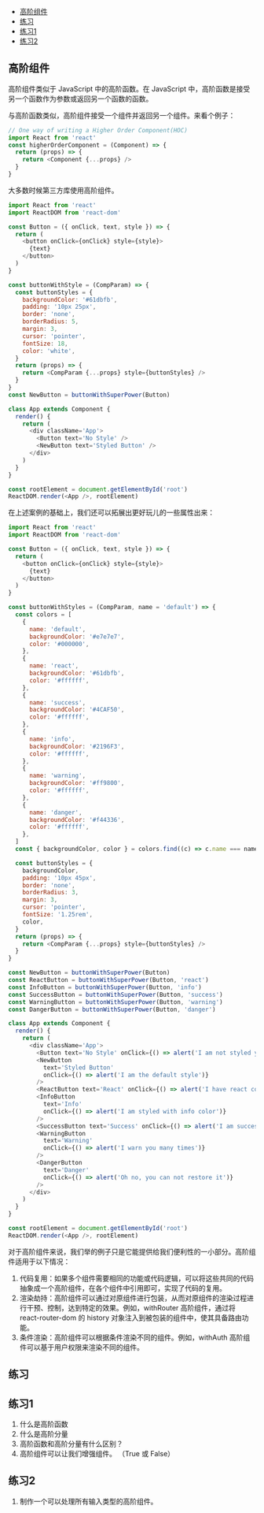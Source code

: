 - [高阶组件](#高阶组件)
- [练习](#练习)
- [练习1](#练习1)
- [练习2](#练习2)

## 高阶组件

高阶组件类似于 JavaScript 中的高阶函数。在 JavaScript 中，高阶函数是接受另一个函数作为参数或返回另一个函数的函数。

与高阶函数类似，高阶组件接受一个组件并返回另一个组件。来看个例子：

```js
// One way of writing a Higher Order Component(HOC)
import React from 'react'
const higherOrderComponent = (Component) => {
  return (props) => {
    return <Component {...props} />
  }
}
```

大多数时候第三方库使用高阶组件。

```js
import React from 'react'
import ReactDOM from 'react-dom'

const Button = ({ onClick, text, style }) => {
  return (
    <button onClick={onClick} style={style}>
      {text}
    </button>
  )
}

const buttonWithStyle = (CompParam) => {
  const buttonStyles = {
    backgroundColor: '#61dbfb',
    padding: '10px 25px',
    border: 'none',
    borderRadius: 5,
    margin: 3,
    cursor: 'pointer',
    fontSize: 18,
    color: 'white',
  }
  return (props) => {
    return <CompParam {...props} style={buttonStyles} />
  }
}
const NewButton = buttonWithSuperPower(Button)

class App extends Component {
  render() {
    return (
      <div className='App'>
        <Button text='No Style' />
        <NewButton text='Styled Button' />
      </div>
    )
  }
}

const rootElement = document.getElementById('root')
ReactDOM.render(<App />, rootElement)
```

在上述案例的基础上，我们还可以拓展出更好玩儿的一些属性出来：

```js
import React from 'react'
import ReactDOM from 'react-dom'

const Button = ({ onClick, text, style }) => {
  return (
    <button onClick={onClick} style={style}>
      {text}
    </button>
  )
}

const buttonWithStyles = (CompParam, name = 'default') => {
  const colors = [
    {
      name: 'default',
      backgroundColor: '#e7e7e7',
      color: '#000000',
    },
    {
      name: 'react',
      backgroundColor: '#61dbfb',
      color: '#ffffff',
    },
    {
      name: 'success',
      backgroundColor: '#4CAF50',
      color: '#ffffff',
    },
    {
      name: 'info',
      backgroundColor: '#2196F3',
      color: '#ffffff',
    },
    {
      name: 'warning',
      backgroundColor: '#ff9800',
      color: '#ffffff',
    },
    {
      name: 'danger',
      backgroundColor: '#f44336',
      color: '#ffffff',
    },
  ]
  const { backgroundColor, color } = colors.find((c) => c.name === name)

  const buttonStyles = {
    backgroundColor,
    padding: '10px 45px',
    border: 'none',
    borderRadius: 3,
    margin: 3,
    cursor: 'pointer',
    fontSize: '1.25rem',
    color,
  }
  return (props) => {
    return <CompParam {...props} style={buttonStyles} />
  }
}

const NewButton = buttonWithSuperPower(Button)
const ReactButton = buttonWithSuperPower(Button, 'react')
const InfoButton = buttonWithSuperPower(Button, 'info')
const SuccessButton = buttonWithSuperPower(Button, 'success')
const WarningButton = buttonWithSuperPower(Button, 'warning')
const DangerButton = buttonWithSuperPower(Button, 'danger')

class App extends Component {
  render() {
    return (
      <div className='App'>
        <Button text='No Style' onClick={() => alert('I am not styled yet')} />
        <NewButton
          text='Styled Button'
          onClick={() => alert('I am the default style')}
        />
        <ReactButton text='React' onClick={() => alert('I have react color')} />
        <InfoButton
          text='Info'
          onClick={() => alert('I am styled with info color')}
        />
        <SuccessButton text='Success' onClick={() => alert('I am successful')} />
        <WarningButton
          text='Warning'
          onClick={() => alert('I warn you many times')}
        />
        <DangerButton
          text='Danger'
          onClick={() => alert('Oh no, you can not restore it')}
        />
      </div>
    )
  }
}

const rootElement = document.getElementById('root')
ReactDOM.render(<App />, rootElement)
```

对于高阶组件来说，我们举的例子只是它能提供给我们便利性的一小部分。高阶组件适用于以下情况：
1. 代码复用：如果多个组件需要相同的功能或代码逻辑，可以将这些共同的代码抽象成一个高阶组件，在各个组件中引用即可，实现了代码的复用。
2. 渲染劫持：高阶组件可以通过对原组件进行包装，从而对原组件的渲染过程进行干预、控制，达到特定的效果。例如，withRouter 高阶组件，通过将 react-router-dom 的 history 对象注入到被包装的组件中，使其具备路由功能。
3. 条件渲染：高阶组件可以根据条件渲染不同的组件。例如，withAuth 高阶组件可以基于用户权限来渲染不同的组件。

## 练习

## 练习1

1. 什么是高阶函数
2. 什么是高阶分量
3. 高阶函数和高阶分量有什么区别？
4. 高阶组件可以让我们增强组件。 （True 或 False）

## 练习2

1. 制作一个可以处理所有输入类型的高阶组件。